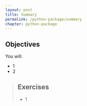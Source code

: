 ```yaml
---
layout: post
title: Summary
permalink: /python-package/summary
chapter: python-package
---
```



## Objectives

You will:

* 1
* 2


> ## Exercises
> * 1